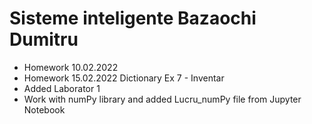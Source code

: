 # Sisteme inteligente Bazaochi Dumitru
+ Homework 10.02.2022
+ Homework 15.02.2022 Dictionary Ex 7 - Inventar
+ Added Laborator 1
+ Work with numPy library and added Lucru_numPy file from Jupyter Notebook

